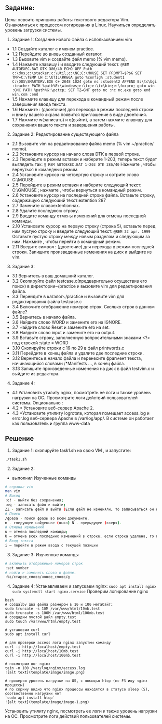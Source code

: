## Задание:
Цель: освоить принципы работы текстового редактора Vim. Ознакомиться с
процессом логирования в Linux. Научиться определять уровень загрузки
системы.
1. Задание 1: Создание нового файла с использованием vim
- 1.1 Создайте каталог с именем practice.
- 1.2 Перейдите во вновь созданный каталог.
- 1.3 Вызовите vim и создайте файл memo (% vim memo).
- 1.4 Нажмите клавишу i и вводите следующий текст.
` @REM AUTOEXEC.BAT DTK 386/40
ECHO OFF
Path c:\dos;c:\stacker;c:\Util;c:\NC;C:\MOUSE
SET PROMPT=$P$G
SET TMP=C:\TEMP
LH C:\UTIL\RKEGA
goto %config%
:student1
C:\DOS\SMARTDRV.EXE C+ 2048 1024
goto nc
:student2
APPEND E:\tc\bgi
:teacher
PATH %path%E:\windows;e:\tc;e:\tc\bin;e:\foxpro;
goto win
:ONC
PATH %path%G:\pctcp;
SET TZ=GMT
goto nc
:nc
nc.exe
goto end
win.com
:end `
- 1.5 Нажмите клавишу <ESC> для перехода в командный режим после завершения
ввода текста.
- 1.6 Нажмите : (двоеточие) для перехода в режим последней строки и внизу вашего
экрана появится приглашение в виде двоеточия.
- 1.7 Нажмите w(записать) и q(выйти), а затем нажмите клавишу <RETURN> для
сохранения вашего текста и завершения работы.

2. Задание 2: Редактирование существующего файла
- 2.1 Вызовите vim на редактирование файла memo (% vim ~/practice/ memo).
- 2.2 Установите курсор на начало слова DTK в первой строке.
- 2.3 Перейдите в режим вставки и наберите 1-203; теперь текст будет выглядеть так:
`@ REM AUTOEXEC.BAT 1-203 DTK 386/40`
Нажмите <ESC>, чтобы вернуться в командный режим.
- 2.4 Установите курсор на четвертую строку и сотрите слово C:\MOUSE.
- 2.5 Перейдите в режим вставки и наберите следующий текст: С:\GMOUSE ;
нажмите <ESC>, чтобы вернуться в командный режим.
- 2.6 Установите курсор на последней строке файла. Вставьте строку, содержащую
следующий текст:extention 287
- 2.7 Замените словоextentionнаx.
- 2.8 Удалите последнюю строку.
- 2.9 Введите команду отмены изменений для отмены последней команды.
- 2.10 Установите курсор на первую строку (строка 5), вставьте перед ним пустую
строку и введите следующий текст:
` @REM 22 apr. 1999 `
Оставьте пустую строку между новым разделом и следующим за ним. Нажмите
<ESC>, чтобы перейти в командный режим.
- 2.11 Введите символ : (двоеточие) для перехода в режим последней строки.
Запишите произведенные изменения на диск и выйдите из vim.

3. Задание 3:
- 3.1 Вернитесь в ваш домашний каталог.
- 3.2 Скопируйте файл testcase.c(предварительно осуществив его поиск) в
директории~/practice и вызовите vim для редактирования файла.
- 3.3 Перейдите в каталог~/practice и вызовите vim для редактирования файла
testcase.c
- 3.4 Включите отображение номеров строк. Сколько строк в данном файле?
- 3.5 Вернитесь в начало файла.
- 3.6 Найдите слово WORD и замените его на IGNORE.
- 3.7 Найдите слово Reset и замените его на set.
- 3.8 Найдите слово input и замените его на output.
- 3.9 Вставьте строку, заполненную вопросительными знаками <?> под строкой :state
= WORD
- 3.10 Скопируйте строки с 16 по 29 в файл printwords.c
- 3.11 Перейдите в конец файла и удалите две последние строки.
- 3.12 Вернитесь в начало файла и перенесите фрагмент текста, начинающийся
словами /*Manifests ..., в конец файла.
- 3.13 Запишите произведенные изменения на диск в файл testvim.c и выйдите из
редактора.
4. Задание 4:
- 4.1 Установить утилиту nginx, посмотреть ее логи и также уровень нагрузки на ОС.
Просмотрите логи действий пользователей системы.
Опционально :
- 4.2 * Установите веб-сервер Apache 2.
- 4.3 *Установите утилиту logrotate, которая помещает access.log и error.log веб-сервера
Apache в /var/log/app/. В системе он работает как пользователь и группа www-data
## Решение
1. Задание 1:
скопируйте task1.sh на свою VM , и запустите:
``` bash
./task1.sh
```
2. Задание 2:
- выполнил
Изученные команды 
``` bash
# справка vim
man vim
# Выход
:q! - выйти без сохранения;
:wq - записать файл и выйти;
ZZ - записать файл и выйти (Если файл не изменяли, то записываться он не будет)
# Поиск
/фраза - поиск фразы во всем документе.
n - следующее найденное (вниз) N - предыдущее (вверх).
# Отмена изменений
u — отмена последней команды;
U — отмена всех последних изменений в строке, если строка удалена, то применить эту команду к данной строке будет невозможно.
# Ввод текста
i — перейти в режим ввода с текущей позиции
```

3. Задание 3:
Изученные команды 
``` bash
# включить отображение номеров строк
:set number
# найти и заменить слова в файле.
:%s/старое_слово/новое_слово/g 
```
4. Задание 4:
Устанавливаем и запускаем nginx:
`sudo apt install nginx`
`sudo systemctl start nginx.service`
Проверим логирование nginx
```
bash
# создаlbv два файла размером в 10 и 100 мегабайт:
sudo truncate -s 10M /var/www/html/10mb.test
sudo truncate -s 100M /var/www/html/100mb.test
# создадим пустой файл empty.test
sudo touch /var/www/html/empty.test

# установим curl 
sudo apt install curl

# для проверки access лога nginx запустим команду 
curl -i http://localhost/empty.test
curl -i http://localhost/10mb.test
curl -i http://localhost/100mb.test

# посмотрим лог nginx
tain -n 100 /var/log/nginx/access.log
![alt text](template/image/image.png)

# проверяю уровень нагрузки на OS, с помощью htop (по F3 ищу nginx процессы)
# по скрину видно что nginx процессы находятся в статусе sleep (S), соотвественно нагрузки нет
`sudo apt install htop`
![alt text](template/image/image-1.png)
```


Установить утилиту nginx, посмотреть ее логи и также уровень нагрузки на ОС.
Просмотрите логи действий пользователей системы.


